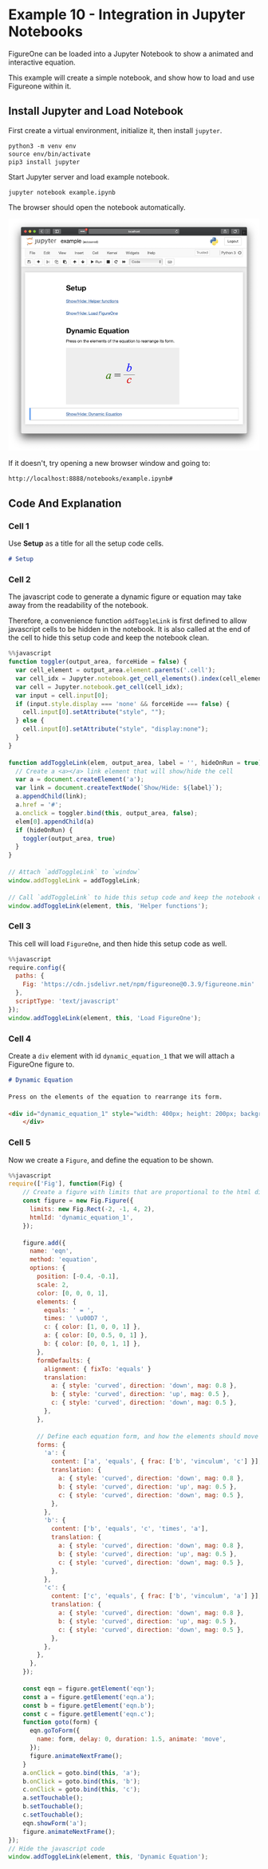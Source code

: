 # Example 10 - Integration in Jupyter Notebooks

FigureOne can be loaded into a Jupyter Notebook to show a animated and interactive equation.

This example will create a simple notebook, and show how to load and use Figureone within it.

## Install Jupyter and Load Notebook

First create a virtual environment, initialize it, then install `jupyter`.
```
python3 -m venv env
source env/bin/activate
pip3 install jupyter
```

Start Jupyter server and load example notebook.
```
jupyter notebook example.ipynb
```

The browser should open the notebook automatically.

![](ex.png)

If it doesn't, try opening a new browser window and going to:
```
http://localhost:8888/notebooks/example.ipynb#
```

## Code And Explanation
### Cell 1
Use **Setup** as a title for all the setup code cells.
```md
# Setup
```

### Cell 2
The javascript code to generate a dynamic figure or equation may take away from the readability of the notebook. 

Therefore, a convenience function `addToggleLink` is first defined to allow javascript cells to be hidden in the notebook. It is also called at the end of the cell to hide this setup code and keep the notebook clean.

```js
%%javascript
function toggler(output_area, forceHide = false) {
  var cell_element = output_area.element.parents('.cell');
  var cell_idx = Jupyter.notebook.get_cell_elements().index(cell_element);
  var cell = Jupyter.notebook.get_cell(cell_idx);
  var input = cell.input[0];
  if (input.style.display === 'none' && forceHide === false) {
    cell.input[0].setAttribute("style", "");
  } else {
    cell.input[0].setAttribute("style", "display:none");            
  }
}

function addToggleLink(elem, output_area, label = '', hideOnRun = true) {
  // Create a <a></a> link element that will show/hide the cell
  var a = document.createElement('a');  
  var link = document.createTextNode(`Show/Hide: ${label}`); 
  a.appendChild(link);  
  a.href = '#';
  a.onclick = toggler.bind(this, output_area, false);
  elem[0].appendChild(a)
  if (hideOnRun) {
    toggler(output_area, true)
  }
}

// Attach `addToggleLink` to `window`
window.addToggleLink = addToggleLink;

// Call `addToggleLink` to hide this setup code and keep the notebook clean
window.addToggleLink(element, this, 'Helper functions');
```


### Cell 3
This cell will load `FigureOne`, and then hide this setup code as well.
```js
%%javascript
require.config({ 
  paths: { 
    Fig: 'https://cdn.jsdelivr.net/npm/figureone@0.3.9/figureone.min'
  },
  scriptType: 'text/javascript'
});
window.addToggleLink(element, this, 'Load FigureOne');
```

### Cell 4

Create a `div` element with id `dynamic_equation_1` that we will attach a FigureOne figure to.

```md
# Dynamic Equation

Press on the elements of the equation to rearrange its form.

<div id="dynamic_equation_1" style="width: 400px; height: 200px; background-color: #eee; margin-top: 1em">
    </div>
```




### Cell 5
Now we create a `Figure`, and define the equation to be shown.

```js
%%javascript
require(['Fig'], function(Fig) {  
    // Create a figure with limits that are proportional to the html div style size 
    const figure = new Fig.Figure({
      limits: new Fig.Rect(-2, -1, 4, 2),
      htmlId: 'dynamic_equation_1',
    });

    figure.add({
      name: 'eqn',
      method: 'equation',
      options: {
        position: [-0.4, -0.1],
        scale: 2,
        color: [0, 0, 0, 1],
        elements: {
          equals: ' = ',
          times: ' \u00D7 ',
          c: { color: [1, 0, 0, 1] },
          a: { color: [0, 0.5, 0, 1] },
          b: { color: [0, 0, 1, 1] },
        },
        formDefaults: {
          alignment: { fixTo: 'equals' }
          translation:
            a: { style: 'curved', direction: 'down', mag: 0.8 },
            b: { style: 'curved', direction: 'up', mag: 0.5 },
            c: { style: 'curved', direction: 'down', mag: 0.5 },
          },
        },

        // Define each equation form, and how the elements should move
        forms: {
          'a': {
            content: ['a', 'equals', { frac: ['b', 'vinculum', 'c'] }],
            translation: {
              a: { style: 'curved', direction: 'down', mag: 0.8 },
              b: { style: 'curved', direction: 'up', mag: 0.5 },
              c: { style: 'curved', direction: 'down', mag: 0.5 },
            },
          },
          'b': {
            content: ['b', 'equals', 'c', 'times', 'a'],
            translation: {
              a: { style: 'curved', direction: 'down', mag: 0.8 },
              b: { style: 'curved', direction: 'up', mag: 0.5 },
              c: { style: 'curved', direction: 'down', mag: 0.5 },
            },
          },
          'c': {
            content: ['c', 'equals', { frac: ['b', 'vinculum', 'a'] }],
            translation: {
              a: { style: 'curved', direction: 'down', mag: 0.8 },
              b: { style: 'curved', direction: 'up', mag: 0.5 },
              c: { style: 'curved', direction: 'down', mag: 0.5 },
            },
          },
        },
      },
    });

    const eqn = figure.getElement('eqn');
    const a = figure.getElement('eqn.a');
    const b = figure.getElement('eqn.b');
    const c = figure.getElement('eqn.c');
    function goto(form) {
      eqn.goToForm({
        name: form, delay: 0, duration: 1.5, animate: 'move',
      });
      figure.animateNextFrame();
    }
    a.onClick = goto.bind(this, 'a');
    b.onClick = goto.bind(this, 'b');
    c.onClick = goto.bind(this, 'c');
    a.setTouchable();
    b.setTouchable();
    c.setTouchable();
    eqn.showForm('a');
    figure.animateNextFrame();
});
// Hide the javascript code
window.addToggleLink(element, this, 'Dynamic Equation');
```
